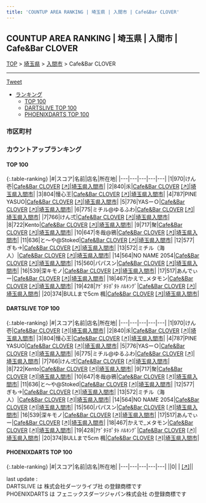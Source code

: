 ```yaml
---
title: 'COUNTUP AREA RANKING | 埼玉県 | 入間市 | Cafe&Bar CLOVER'
---
```

## COUNTUP AREA RANKING | 埼玉県 | 入間市 | Cafe&Bar CLOVER

[TOP](/darts/rank/) > [埼玉県](/darts/rank/埼玉県/) > [入間市](/darts/rank/埼玉県/入間市/) > Cafe&Bar CLOVER

___

<a href="https://twitter.com/share?ref_src=twsrc%5Etfw" data-text="COUNTUP AREA RANKING | 埼玉県入間市Cafe&Bar CLOVER" class="twitter-share-button" data-hashtags="DARTSLIVE,PHOENIXDARTS,darts,ダーツ" data-show-count="false">Tweet</a>

* [ランキング](#カウントアップランキング)
    * [TOP 100](#top-100)
    * [DARTSLIVE TOP 100](#dartslive-top-100)
    * [PHOENIXDARTS TOP 100](#phoenixdarts-top-100)

### 市区町村

<ul>

</ul>

### カウントアップランキング

#### TOP 100



{:.table-ranking}
|#|スコア|名前|店名|所在地|
|---|---|---|---|---|
|1|970|<span class="rank-name-dl">けん壱</span>|<a href="/darts/rank/shops/a36a2259fda85b7c0d9b047a20a7ba1e.html">Cafe&Bar CLOVER</a> <a href="https://search.dartslive.com/jp/shop/a36a2259fda85b7c0d9b047a20a7ba1e">[↗]</a>|<a href="/darts/rank/埼玉県/入間市">埼玉県入間市</a>|
|2|840|<span class="rank-name-dl">乑</span>|<a href="/darts/rank/shops/a36a2259fda85b7c0d9b047a20a7ba1e.html">Cafe&Bar CLOVER</a> <a href="https://search.dartslive.com/jp/shop/a36a2259fda85b7c0d9b047a20a7ba1e">[↗]</a>|<a href="/darts/rank/埼玉県/入間市">埼玉県入間市</a>|
|3|804|<span class="rank-name-dl">慢心王</span>|<a href="/darts/rank/shops/a36a2259fda85b7c0d9b047a20a7ba1e.html">Cafe&Bar CLOVER</a> <a href="https://search.dartslive.com/jp/shop/a36a2259fda85b7c0d9b047a20a7ba1e">[↗]</a>|<a href="/darts/rank/埼玉県/入間市">埼玉県入間市</a>|
|4|787|<span class="rank-name-dl">PINE YASUO</span>|<a href="/darts/rank/shops/a36a2259fda85b7c0d9b047a20a7ba1e.html">Cafe&Bar CLOVER</a> <a href="https://search.dartslive.com/jp/shop/a36a2259fda85b7c0d9b047a20a7ba1e">[↗]</a>|<a href="/darts/rank/埼玉県/入間市">埼玉県入間市</a>|
|5|776|<span class="rank-name-dl">YASーＯ</span>|<a href="/darts/rank/shops/a36a2259fda85b7c0d9b047a20a7ba1e.html">Cafe&Bar CLOVER</a> <a href="https://search.dartslive.com/jp/shop/a36a2259fda85b7c0d9b047a20a7ba1e">[↗]</a>|<a href="/darts/rank/埼玉県/入間市">埼玉県入間市</a>|
|6|775|<span class="rank-name-dl">ミチル@ゆるふわ</span>|<a href="/darts/rank/shops/a36a2259fda85b7c0d9b047a20a7ba1e.html">Cafe&Bar CLOVER</a> <a href="https://search.dartslive.com/jp/shop/a36a2259fda85b7c0d9b047a20a7ba1e">[↗]</a>|<a href="/darts/rank/埼玉県/入間市">埼玉県入間市</a>|
|7|766|<span class="rank-name-dl">けん弍</span>|<a href="/darts/rank/shops/a36a2259fda85b7c0d9b047a20a7ba1e.html">Cafe&Bar CLOVER</a> <a href="https://search.dartslive.com/jp/shop/a36a2259fda85b7c0d9b047a20a7ba1e">[↗]</a>|<a href="/darts/rank/埼玉県/入間市">埼玉県入間市</a>|
|8|722|<span class="rank-name-dl">Kento</span>|<a href="/darts/rank/shops/a36a2259fda85b7c0d9b047a20a7ba1e.html">Cafe&Bar CLOVER</a> <a href="https://search.dartslive.com/jp/shop/a36a2259fda85b7c0d9b047a20a7ba1e">[↗]</a>|<a href="/darts/rank/埼玉県/入間市">埼玉県入間市</a>|
|9|717|<span class="rank-name-dl">聚</span>|<a href="/darts/rank/shops/a36a2259fda85b7c0d9b047a20a7ba1e.html">Cafe&Bar CLOVER</a> <a href="https://search.dartslive.com/jp/shop/a36a2259fda85b7c0d9b047a20a7ba1e">[↗]</a>|<a href="/darts/rank/埼玉県/入間市">埼玉県入間市</a>|
|10|647|<span class="rank-name-dl">冬哉@鴉</span>|<a href="/darts/rank/shops/a36a2259fda85b7c0d9b047a20a7ba1e.html">Cafe&Bar CLOVER</a> <a href="https://search.dartslive.com/jp/shop/a36a2259fda85b7c0d9b047a20a7ba1e">[↗]</a>|<a href="/darts/rank/埼玉県/入間市">埼玉県入間市</a>|
|11|636|<span class="rank-name-dl">と〜や@Stoked</span>|<a href="/darts/rank/shops/a36a2259fda85b7c0d9b047a20a7ba1e.html">Cafe&Bar CLOVER</a> <a href="https://search.dartslive.com/jp/shop/a36a2259fda85b7c0d9b047a20a7ba1e">[↗]</a>|<a href="/darts/rank/埼玉県/入間市">埼玉県入間市</a>|
|12|577|<span class="rank-name-dl">ぎも→</span>|<a href="/darts/rank/shops/a36a2259fda85b7c0d9b047a20a7ba1e.html">Cafe&Bar CLOVER</a> <a href="https://search.dartslive.com/jp/shop/a36a2259fda85b7c0d9b047a20a7ba1e">[↗]</a>|<a href="/darts/rank/埼玉県/入間市">埼玉県入間市</a>|
|13|572|<span class="rank-name-dl">ミチル（海人）</span>|<a href="/darts/rank/shops/a36a2259fda85b7c0d9b047a20a7ba1e.html">Cafe&Bar CLOVER</a> <a href="https://search.dartslive.com/jp/shop/a36a2259fda85b7c0d9b047a20a7ba1e">[↗]</a>|<a href="/darts/rank/埼玉県/入間市">埼玉県入間市</a>|
|14|564|<span class="rank-name-dl">NO NAME 2054</span>|<a href="/darts/rank/shops/a36a2259fda85b7c0d9b047a20a7ba1e.html">Cafe&Bar CLOVER</a> <a href="https://search.dartslive.com/jp/shop/a36a2259fda85b7c0d9b047a20a7ba1e">[↗]</a>|<a href="/darts/rank/埼玉県/入間市">埼玉県入間市</a>|
|15|560|<span class="rank-name-dl">パパスン</span>|<a href="/darts/rank/shops/a36a2259fda85b7c0d9b047a20a7ba1e.html">Cafe&Bar CLOVER</a> <a href="https://search.dartslive.com/jp/shop/a36a2259fda85b7c0d9b047a20a7ba1e">[↗]</a>|<a href="/darts/rank/埼玉県/入間市">埼玉県入間市</a>|
|16|539|<span class="rank-name-dl">深キモノ</span>|<a href="/darts/rank/shops/a36a2259fda85b7c0d9b047a20a7ba1e.html">Cafe&Bar CLOVER</a> <a href="https://search.dartslive.com/jp/shop/a36a2259fda85b7c0d9b047a20a7ba1e">[↗]</a>|<a href="/darts/rank/埼玉県/入間市">埼玉県入間市</a>|
|17|517|<span class="rank-name-dl">あんでぃー</span>|<a href="/darts/rank/shops/a36a2259fda85b7c0d9b047a20a7ba1e.html">Cafe&Bar CLOVER</a> <a href="https://search.dartslive.com/jp/shop/a36a2259fda85b7c0d9b047a20a7ba1e">[↗]</a>|<a href="/darts/rank/埼玉県/入間市">埼玉県入間市</a>|
|18|467|<span class="rank-name-dl">かえで_メタモン</span>|<a href="/darts/rank/shops/a36a2259fda85b7c0d9b047a20a7ba1e.html">Cafe&Bar CLOVER</a> <a href="https://search.dartslive.com/jp/shop/a36a2259fda85b7c0d9b047a20a7ba1e">[↗]</a>|<a href="/darts/rank/埼玉県/入間市">埼玉県入間市</a>|
|19|428|<span class="rank-name-dl">ｱｹﾞﾀﾃﾎﾟﾀﾄ ﾊﾙｷﾝｸﾞ</span>|<a href="/darts/rank/shops/a36a2259fda85b7c0d9b047a20a7ba1e.html">Cafe&Bar CLOVER</a> <a href="https://search.dartslive.com/jp/shop/a36a2259fda85b7c0d9b047a20a7ba1e">[↗]</a>|<a href="/darts/rank/埼玉県/入間市">埼玉県入間市</a>|
|20|374|<span class="rank-name-dl">BULLまで5cm 楓</span>|<a href="/darts/rank/shops/a36a2259fda85b7c0d9b047a20a7ba1e.html">Cafe&Bar CLOVER</a> <a href="https://search.dartslive.com/jp/shop/a36a2259fda85b7c0d9b047a20a7ba1e">[↗]</a>|<a href="/darts/rank/埼玉県/入間市">埼玉県入間市</a>|


#### DARTSLIVE TOP 100



{:.table-ranking}
|#|スコア|名前|店名|所在地|
|---|---|---|---|---|
|1|970|<span class="rank-name-dl">けん壱</span>|<a href="/darts/rank/shops/a36a2259fda85b7c0d9b047a20a7ba1e.html">Cafe&Bar CLOVER</a> <a href="https://search.dartslive.com/jp/shop/a36a2259fda85b7c0d9b047a20a7ba1e">[↗]</a>|<a href="/darts/rank/埼玉県/入間市">埼玉県入間市</a>|
|2|840|<span class="rank-name-dl">乑</span>|<a href="/darts/rank/shops/a36a2259fda85b7c0d9b047a20a7ba1e.html">Cafe&Bar CLOVER</a> <a href="https://search.dartslive.com/jp/shop/a36a2259fda85b7c0d9b047a20a7ba1e">[↗]</a>|<a href="/darts/rank/埼玉県/入間市">埼玉県入間市</a>|
|3|804|<span class="rank-name-dl">慢心王</span>|<a href="/darts/rank/shops/a36a2259fda85b7c0d9b047a20a7ba1e.html">Cafe&Bar CLOVER</a> <a href="https://search.dartslive.com/jp/shop/a36a2259fda85b7c0d9b047a20a7ba1e">[↗]</a>|<a href="/darts/rank/埼玉県/入間市">埼玉県入間市</a>|
|4|787|<span class="rank-name-dl">PINE YASUO</span>|<a href="/darts/rank/shops/a36a2259fda85b7c0d9b047a20a7ba1e.html">Cafe&Bar CLOVER</a> <a href="https://search.dartslive.com/jp/shop/a36a2259fda85b7c0d9b047a20a7ba1e">[↗]</a>|<a href="/darts/rank/埼玉県/入間市">埼玉県入間市</a>|
|5|776|<span class="rank-name-dl">YASーＯ</span>|<a href="/darts/rank/shops/a36a2259fda85b7c0d9b047a20a7ba1e.html">Cafe&Bar CLOVER</a> <a href="https://search.dartslive.com/jp/shop/a36a2259fda85b7c0d9b047a20a7ba1e">[↗]</a>|<a href="/darts/rank/埼玉県/入間市">埼玉県入間市</a>|
|6|775|<span class="rank-name-dl">ミチル@ゆるふわ</span>|<a href="/darts/rank/shops/a36a2259fda85b7c0d9b047a20a7ba1e.html">Cafe&Bar CLOVER</a> <a href="https://search.dartslive.com/jp/shop/a36a2259fda85b7c0d9b047a20a7ba1e">[↗]</a>|<a href="/darts/rank/埼玉県/入間市">埼玉県入間市</a>|
|7|766|<span class="rank-name-dl">けん弍</span>|<a href="/darts/rank/shops/a36a2259fda85b7c0d9b047a20a7ba1e.html">Cafe&Bar CLOVER</a> <a href="https://search.dartslive.com/jp/shop/a36a2259fda85b7c0d9b047a20a7ba1e">[↗]</a>|<a href="/darts/rank/埼玉県/入間市">埼玉県入間市</a>|
|8|722|<span class="rank-name-dl">Kento</span>|<a href="/darts/rank/shops/a36a2259fda85b7c0d9b047a20a7ba1e.html">Cafe&Bar CLOVER</a> <a href="https://search.dartslive.com/jp/shop/a36a2259fda85b7c0d9b047a20a7ba1e">[↗]</a>|<a href="/darts/rank/埼玉県/入間市">埼玉県入間市</a>|
|9|717|<span class="rank-name-dl">聚</span>|<a href="/darts/rank/shops/a36a2259fda85b7c0d9b047a20a7ba1e.html">Cafe&Bar CLOVER</a> <a href="https://search.dartslive.com/jp/shop/a36a2259fda85b7c0d9b047a20a7ba1e">[↗]</a>|<a href="/darts/rank/埼玉県/入間市">埼玉県入間市</a>|
|10|647|<span class="rank-name-dl">冬哉@鴉</span>|<a href="/darts/rank/shops/a36a2259fda85b7c0d9b047a20a7ba1e.html">Cafe&Bar CLOVER</a> <a href="https://search.dartslive.com/jp/shop/a36a2259fda85b7c0d9b047a20a7ba1e">[↗]</a>|<a href="/darts/rank/埼玉県/入間市">埼玉県入間市</a>|
|11|636|<span class="rank-name-dl">と〜や@Stoked</span>|<a href="/darts/rank/shops/a36a2259fda85b7c0d9b047a20a7ba1e.html">Cafe&Bar CLOVER</a> <a href="https://search.dartslive.com/jp/shop/a36a2259fda85b7c0d9b047a20a7ba1e">[↗]</a>|<a href="/darts/rank/埼玉県/入間市">埼玉県入間市</a>|
|12|577|<span class="rank-name-dl">ぎも→</span>|<a href="/darts/rank/shops/a36a2259fda85b7c0d9b047a20a7ba1e.html">Cafe&Bar CLOVER</a> <a href="https://search.dartslive.com/jp/shop/a36a2259fda85b7c0d9b047a20a7ba1e">[↗]</a>|<a href="/darts/rank/埼玉県/入間市">埼玉県入間市</a>|
|13|572|<span class="rank-name-dl">ミチル（海人）</span>|<a href="/darts/rank/shops/a36a2259fda85b7c0d9b047a20a7ba1e.html">Cafe&Bar CLOVER</a> <a href="https://search.dartslive.com/jp/shop/a36a2259fda85b7c0d9b047a20a7ba1e">[↗]</a>|<a href="/darts/rank/埼玉県/入間市">埼玉県入間市</a>|
|14|564|<span class="rank-name-dl">NO NAME 2054</span>|<a href="/darts/rank/shops/a36a2259fda85b7c0d9b047a20a7ba1e.html">Cafe&Bar CLOVER</a> <a href="https://search.dartslive.com/jp/shop/a36a2259fda85b7c0d9b047a20a7ba1e">[↗]</a>|<a href="/darts/rank/埼玉県/入間市">埼玉県入間市</a>|
|15|560|<span class="rank-name-dl">パパスン</span>|<a href="/darts/rank/shops/a36a2259fda85b7c0d9b047a20a7ba1e.html">Cafe&Bar CLOVER</a> <a href="https://search.dartslive.com/jp/shop/a36a2259fda85b7c0d9b047a20a7ba1e">[↗]</a>|<a href="/darts/rank/埼玉県/入間市">埼玉県入間市</a>|
|16|539|<span class="rank-name-dl">深キモノ</span>|<a href="/darts/rank/shops/a36a2259fda85b7c0d9b047a20a7ba1e.html">Cafe&Bar CLOVER</a> <a href="https://search.dartslive.com/jp/shop/a36a2259fda85b7c0d9b047a20a7ba1e">[↗]</a>|<a href="/darts/rank/埼玉県/入間市">埼玉県入間市</a>|
|17|517|<span class="rank-name-dl">あんでぃー</span>|<a href="/darts/rank/shops/a36a2259fda85b7c0d9b047a20a7ba1e.html">Cafe&Bar CLOVER</a> <a href="https://search.dartslive.com/jp/shop/a36a2259fda85b7c0d9b047a20a7ba1e">[↗]</a>|<a href="/darts/rank/埼玉県/入間市">埼玉県入間市</a>|
|18|467|<span class="rank-name-dl">かえで_メタモン</span>|<a href="/darts/rank/shops/a36a2259fda85b7c0d9b047a20a7ba1e.html">Cafe&Bar CLOVER</a> <a href="https://search.dartslive.com/jp/shop/a36a2259fda85b7c0d9b047a20a7ba1e">[↗]</a>|<a href="/darts/rank/埼玉県/入間市">埼玉県入間市</a>|
|19|428|<span class="rank-name-dl">ｱｹﾞﾀﾃﾎﾟﾀﾄ ﾊﾙｷﾝｸﾞ</span>|<a href="/darts/rank/shops/a36a2259fda85b7c0d9b047a20a7ba1e.html">Cafe&Bar CLOVER</a> <a href="https://search.dartslive.com/jp/shop/a36a2259fda85b7c0d9b047a20a7ba1e">[↗]</a>|<a href="/darts/rank/埼玉県/入間市">埼玉県入間市</a>|
|20|374|<span class="rank-name-dl">BULLまで5cm 楓</span>|<a href="/darts/rank/shops/a36a2259fda85b7c0d9b047a20a7ba1e.html">Cafe&Bar CLOVER</a> <a href="https://search.dartslive.com/jp/shop/a36a2259fda85b7c0d9b047a20a7ba1e">[↗]</a>|<a href="/darts/rank/埼玉県/入間市">埼玉県入間市</a>|


#### PHOENIXDARTS TOP 100



{:.table-ranking}
|#|スコア|名前|店名|所在地|
|---|---|---|---|---|
||0|<span class="rank-name-dl"> </span>|<a href="/darts/rank/shops/.html"></a> <a href="">[↗]</a>|<a href="/darts/rank//"></a>|


<div class="footer border-top border-gray-light mt-5 pt-3 text-right text-gray">
    last update : <span style="font-weight: italic" id="foot_last_modified"></span><br />
    DARTSLIVE は 株式会社ダーツライブ社 の登録商標です<br />
    PHOENIXDARTS は フェニックスダーツジャパン株式会社 の登録商標です<br />
</div>

<script src="https://cdnjs.cloudflare.com/ajax/libs/jquery.tablesorter/2.31.3/js/jquery.tablesorter.min.js" integrity="sha512-qzgd5cYSZcosqpzpn7zF2ZId8f/8CHmFKZ8j7mU4OUXTNRd5g+ZHBPsgKEwoqxCtdQvExE5LprwwPAgoicguNg==" crossorigin="anonymous" referrerpolicy="no-referrer"></script>
<link rel="stylesheet" href="https://cdnjs.cloudflare.com/ajax/libs/jquery.tablesorter/2.31.3/css/theme.default.min.css" integrity="sha512-wghhOJkjQX0Lh3NSWvNKeZ0ZpNn+SPVXX1Qyc9OCaogADktxrBiBdKGDoqVUOyhStvMBmJQ8ZdMHiR3wuEq8+w==" crossorigin="anonymous" referrerpolicy="no-referrer" />
<script>
$(function() {
    $(".table-ranking").tablesorter({sortList:[[0, 0]]});
    $("#foot_last_modified").text(formatDate(new Date(document.lastModified), 'yyyy-MM-dd HH:mm:ss'));
});
</script>

<script async src="https://platform.twitter.com/widgets.js" charset="utf-8"></script>